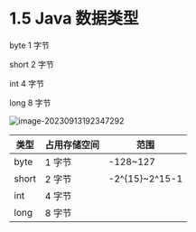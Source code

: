 # 1.5 Java 数据类型
byte 1 字节

short 2 字节

int 4 字节

long 8 字节

![image-20230913192347292](https://csnotes.oss-cn-beijing.aliyuncs.com/photos/image-20230913192347292.png)

| 类型  | 占用存储空间 | 范围           |
| ----- | ------------ | -------------- |
| byte  | 1 字节        | -128~127       |
| short | 2 字节        | -2^{15}~2^15-1 |
| int   | 4 字节        |                |
| long  | 8 字节        |                |

